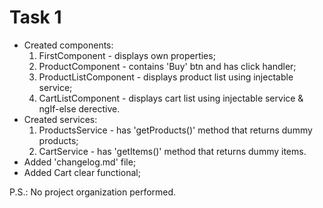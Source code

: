 # Task 1

- Created components:
  1.  FirstComponent - displays own properties;
  2.  ProductComponent - contains 'Buy' btn and has click handler;
  3.  ProductListComponent - displays product list using injectable service;
  4.  CartListComponent - displays cart list using injectable service & ngIf-else derective.
- Created services:
  1.  ProductsService - has 'getProducts()' method that returns dummy products;
  2.  CartService - has 'getItems()' method that returns dummy items.
- Added 'changelog.md' file;
- Added Cart clear functional;

P.S.: No project organization performed.
